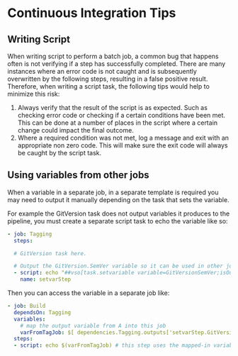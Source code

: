 # Continuous Integration Tips
## Writing Script
When writing script to perform a batch job, a common bug that happens often is not verifying if a step has successfully completed. There are many instances where an error code is not caught and is subsequently overwritten by the following steps, resulting in a false positive result. Therefore, when writing a script task, the following tips would help to minimize this risk:
1. Always verify that the result of the script is as expected. Such as checking error code or checking if a certain conditions have been met. This can be done at a number of places in the script where a certain change could impact the final outcome.
2. Where a required condition was not met, log a message and exit with an appropriate non zero code. This will make sure the exit code will always be caught by the script task.

## Using variables from other jobs

When a variable in a separate job, in a separate template is required you may need to output it manually depending on the task that sets the variable.

For example the GitVersion task does not output variables it produces to the pipeline, you must create a separate script task to echo the variable like so:

```yml
- job: Tagging
  steps:

  # GitVersion task here.

  # Output the GitVersion.SemVer variable so it can be used in other jobs.
  - script: echo "##vso[task.setvariable variable=GitVersionSemVer;isOutput=true]$(GitVersion.SemVer)"
    name: setvarStep
```

Then you can access the variable in a separate job like:

```yml
- job: Build
  dependsOn: Tagging
  variables:
    # map the output variable from A into this job
    varFromTagJob: $[ dependencies.Tagging.outputs['setvarStep.GitVersionSemVer'] ]
  steps:
  - script: echo $(varFromTagJob) # this step uses the mapped-in variable
```